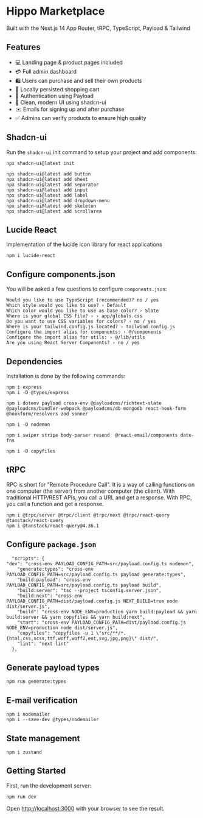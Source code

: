 # Hippo Marketplace

Built with the Next.js 14 App Router, tRPC, TypeScript, Payload & Tailwind

## Features

- 💻 Landing page & product pages included
- 💳 Full admin dashboard
- 🛍️ Users can purchase and sell their own products
- 🛒 Locally persisted shopping cart
- 🔑 Authentication using Payload
- 🌟 Clean, modern UI using shadcn-ui
- ✉️ Emails for signing up and after purchase
- ✅ Admins can verify products to ensure high quality

## Shadcn-ui

Run the `shadcn-ui` init command to setup your project and add components:

```
npx shadcn-ui@latest init
```

```
npx shadcn-ui@latest add button
npx shadcn-ui@latest add sheet
npx shadcn-ui@latest add separator
npx shadcn-ui@latest add input
npx shadcn-ui@latest add label
npx shadcn-ui@latest add dropdown-menu
npx shadcn-ui@latest add skeleton
npx shadcn-ui@latest add scrollarea
```

## Lucide React

Implementation of the lucide icon library for react applications

```
npm i lucide-react
```

## Configure components.json

You will be asked a few questions to configure `components.json`:

```
Would you like to use TypeScript (recommended)? no / yes
Which style would you like to use? › Default
Which color would you like to use as base color? › Slate
Where is your global CSS file? › › app/globals.css
Do you want to use CSS variables for colors? › no / yes
Where is your tailwind.config.js located? › tailwind.config.js
Configure the import alias for components: › @/components
Configure the import alias for utils: › @/lib/utils
Are you using React Server Components? › no / yes
```

## Dependencies

Installation is done by the following commands:

```
npm i express
npm i -D @types/express
```

```
npm i dotenv payload cross-env @payloadcms/richtext-slate @payloadcms/bundler-webpack @payloadcms/db-mongodb react-hook-form @hookform/resolvers zod sonner
```

```
npm i -D nodemon
```

```
npm i swiper stripe body-parser resend  @react-email/components date-fns
```

```
npm i -D copyfiles
```


## tRPC
RPC is short for "Remote Procedure Call". It is a way of calling functions on one computer (the server) from another computer (the client). With traditional HTTP/REST APIs, you call a URL and get a response. With RPC, you call a function and get a response.
```
npm i @trpc/server @trpc/client @trpc/next @trpc/react-query @tanstack/react-query
npm i @tanstack/react-query@4.36.1
```

## Configure `package.json`
```
  "scripts": {
"dev": "cross-env PAYLOAD_CONFIG_PATH=src/payload.config.ts nodemon",
    "generate:types": "cross-env PAYLOAD_CONFIG_PATH=src/payload.config.ts payload generate:types",
    "build:payload": "cross-env PAYLOAD_CONFIG_PATH=src/payload.config.ts payload build",
    "build:server": "tsc --project tsconfig.server.json",
    "build:next": "cross-env PAYLOAD_CONFIG_PATH=dist/payload.config.js NEXT_BUILD=true node dist/server.js",
    "build": "cross-env NODE_ENV=production yarn build:payload && yarn build:server && yarn copyfiles && yarn build:next",
    "start": "cross-env PAYLOAD_CONFIG_PATH=dist/payload.config.js NODE_ENV=production node dist/server.js",
    "copyfiles": "copyfiles -u 1 \"src/**/*.{html,css,scss,ttf,woff,woff2,eot,svg,jpg,png}\" dist/",
    "lint": "next lint"
  },
  ```

## Generate payload types
```
npm run generate:types
```

## E-mail verification
```
npm i nodemailer
npm i --save-dev @types/nodemailer
```

## State management
```
npm i zustand
```

## Getting Started

First, run the development server:

```bash
npm run dev
```

Open [http://localhost:3000](http://localhost:3000) with your browser to see the result.
